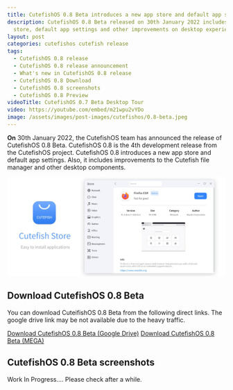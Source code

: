 ```yaml
---
title: CutefishOS 0.8 Beta introduces a new app store and default app settings
description: CutefishOS 0.8 Beta released on 30th January 2022 includes a new app
  store, default app settings and other improvements on desktop experience.
layout: post
categories: cutefishos cutefish release
tags:
  - CutefishOS 0.8 release
  - CutefishOS 0.8 release announcement
  - What's new in CutefishOS 0.8 release
  - CutefishOS 0.8 Download
  - CutefishOS 0.8 screenshots
  - CutefishOS 0.8 Preview
videoTitle: CutefishOS 0.7 Beta Desktop Tour
video: https://youtube.com/embed/m21wpu2vYDo
image: /assets/images/post-images/cutefishos/0.8-beta.jpeg
---
```


**On** 30th January 2022, the CutefishOS team has announced the release of CutefishOS 0.8 Beta. CutefishOS 0.8 is the 4th development release from the CutefishOS project. CutefishOS 0.8 introduces a new app store and default app settings. Also, it includes improvements to the Cutefish file manager and other desktop components.

![cutefishOS 0.8 featured image](/assets/images/post-images/cutefishos/0.8-beta.jpeg)

## Download CutefishOS 0.8 Beta
You can download CuteifishOS 0.8 Beta from the following direct links. The google drive link may be not available due to the heavy traffic.

<a href="https://drive.google.com/file/d/1lngaDcjPTEu9Rj42IpXp7TrFnhr41tWJ/view?usp=sharing" class="download">Download CutefishOS 0.8 Beta (Google Drive)</a>
<a href="https://mega.nz/file/i2AmBLbS#KDHono5T6NV-tzcVAhOjeODdXrucxk94JIWbQfBUY08" class="download">Download CutefishOS 0.8 Beta (MEGA)</a>

## CutefishOS 0.8 Beta screenshots
Work In Progress.... Please check after a while.